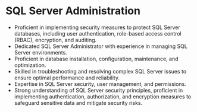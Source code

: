# SQL Server Administration
* Proficient in implementing security measures to protect SQL Server databases, including user authentication, role-based access control (RBAC), encryption, and auditing.
* Dedicated SQL Server Administrator with experience in managing SQL Server environments.
* Proficient in database installation, configuration, maintenance, and optimization.
* Skilled in troubleshooting and resolving complex SQL Server issues to ensure optimal performance and reliability.
* Expertise in SQL Server security, user management, and permissions.
* Strong understanding of SQL Server security principles, proficient in implementing authentication, authorization, and encryption measures to safeguard sensitive data and mitigate security risks.